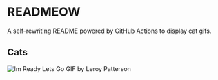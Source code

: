 # READMEOW

A self-rewriting README powered by GitHub Actions to display cat gifs.

## Cats

![Im Ready Lets Go GIF by Leroy Patterson](https://media2.giphy.com/media/CjmvTCZf2U3p09Cn0h/200.gif?cid=9acd02davsaahjf0int40yer5r0lg1hrp1y48cirv6krt0kg&ep=v1_gifs_search&rid=200.gif&ct=g)

